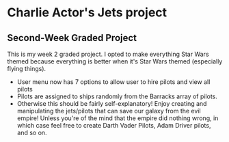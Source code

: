 # Charlie Actor's Jets project
## Second-Week Graded Project

This is my week 2 graded project. I opted to make everything Star Wars themed because everything is better when it's Star Wars themed (especially flying things).
* User menu now has 7 options to allow user to hire pilots and view all pilots
* Pilots are assigned to ships randomly from the Barracks array of pilots.
* Otherwise this should be fairly self-explanatory! Enjoy creating and manipulating the jets/pilots that can save our galaxy from the evil empire! Unless you're of the mind that the empire did nothing wrong, in which case feel free to create Darth Vader Pilots, Adam Driver pilots, and so on.
